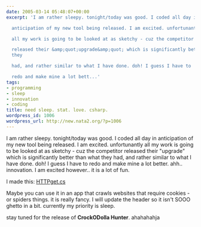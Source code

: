```yaml
---
date: 2005-03-14 05:48:07+00:00
excerpt: 'I am rather sleepy. tonight/today was good. I coded all day in

  anticipation of my new tool being released. I am excited. unfortunantly

  all my work is going to be looked at as sketchy - cuz the competitor

  released their &amp;quot;upgrade&amp;quot; which is significantly better than what
  they

  had, and rather similar to what I have done. doh! I guess I have to

  redo and make mine a lot bett...'
tags:
- programming
- sleep
- innovation
- coding
title: need sleep. stat. love. csharp.
wordpress_id: 1006
wordpress_url: http://new.nata2.org/?p=1006
---
```


<p>I am rather sleepy. tonight/today was good. I coded all day in anticipation of my new tool being released. I am excited. unfortunantly all my work is going to be looked at as sketchy - cuz the competitor released their &quot;upgrade&quot; which is significantly better than what they had, and rather similar to what I have done. doh! I guess I have to redo and make mine a lot better. ahh.. innovation. I am excited however.. it is a lot of fun. <br />
</p>
<p>I made this: <a href="https://web.archive.org/web/20030814003134/http://www.nata2.info//?path=code%2Fcode_drop&text=HTTPget.cs">HTTPget.cs</a></p><p>
Maybe you can use it in an app that crawls websites that require cookies - or spiders things. it is really fancy. I will update the header so it isn't SOOO ghetto in a bit. currently my priority is sleep. </p><p>stay tuned for the release of  <strong>CrockODolla Hunter</strong>. ahahahahja&nbsp;</p>